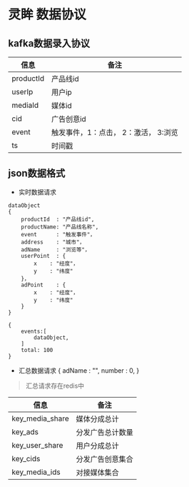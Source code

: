 # 灵眸 数据协议

## kafka数据录入协议
|信息 | 备注|
|-------|------|
|productId|产品线id| 
|userIp   | 用户ip |
|mediaId  | 媒体id |
|cid | 广告创意id|
|event| 触发事件，1：点击， 2：激活， 3:浏览|
|ts | 时间戳|

## json数据格式
- 实时数据请求
```
dataObject
{
	productId  : "产品线id",
	productName: "产品线名称",
	event      : "触发事件"，
	address    : "城市"，
	adName     : "浏览等"，
	userPoint  : {
		x    : "经度"，
		y    : "纬度"
	}，
	adPoint    : {
		x    : "经度"，
		y    : "纬度"
	}
}

{
	events:[
		dataObject,
	]
	total: 100
}
```
- 汇总数据请求
{
	adName : "",
	number : 0,
}

>汇总请求存在redis中


|信息 | 备注|
|-------|------|
|key_media_share|媒体分成总计|
|key_ads|分发广告总计数量|
|key_user_share|用户分成总计|
|key_cids|分发广告创意集合|
|key_media_ids|对接媒体集合|

